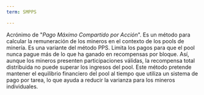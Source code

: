```yaml
---
term: SMPPS

---
```

Acrónimo de "*Pago Máximo Compartido por Acción*". Es un método para calcular la remuneración de los mineros en el contexto de los pools de minería. Es una variante del método PPS. Limita los pagos para que el pool nunca pague más de lo que ha ganado en recompensas por bloque. Así, aunque los mineros presenten participaciones válidas, la recompensa total distribuida no puede superar los ingresos del pool. Este método pretende mantener el equilibrio financiero del pool al tiempo que utiliza un sistema de pago por tarea, lo que ayuda a reducir la varianza para los mineros individuales.